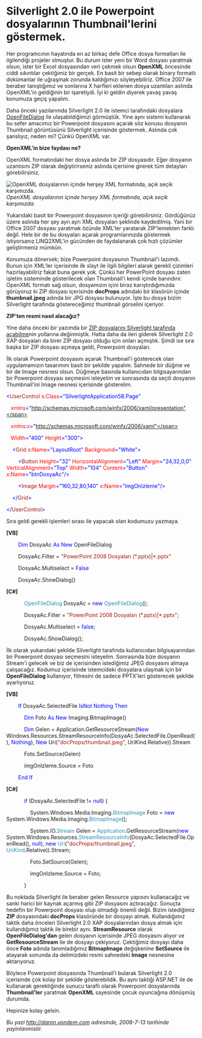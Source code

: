 # Silverlight 2.0 ile Powerpoint dosyalarının Thumbnail'lerini göstermek.
Her programcının hayatında en az birkaç defe Office dosya formatları ile
ilgilendiği projeler olmuştur. Bu durum ister yeni bir Word dosyası
yaratmak olsun, ister bir Excel dosyasından veri çekmek olsun
**OpenXML** öncesinde ciddi sıkıntılar çektiğimiz bir gerçek. En basit
bir sebep olarak binary formatlı dokümanlar ile uğraşmak zorunda
kaldığımızı söyleyebiliriz. Office 2007 ile beraber tanıştığımız ve
sonlarına X harfleri eklenen dosya uzantıları aslında OpenXML'in
geldiğinin bir işaretiydi. İyi ki geldin diyerek yavaş yavaş konumuza
geçiş yapalım.

Daha önceki yazılarımda Silverlight 2.0 ile istemci tarafındaki
dosyalara
[OpenFileDialog](http://daron.yondem.com/tr/post/127a5e83-590f-44e1-8cdb-b69603944fc1)
ile ulaşabildiğimizi görmüştük. Yine aynı sistemi kullanarak bu sefer
amacımız bir Powerpoint dosyasını açarak söz konusu dosyanın Thumbnail
görüntüsünü Silverlight içerisinde göstermek. Aslında çok şanslıyız,
neden mi? Çünkü OpenXML var.

**OpenXML'in bize faydası ne?**

OpenXML formatındaki her dosya aslında bir ZIP dosyasıdır. Eğer dosyanın
uzantısını ZIP olarak değiştirirseniz aslında içerisine girerek tüm
detayları görebilirsiniz.

![OpenXML dosyalarının içinde herşey XML formatında, açık seçik
karşımızda.](media/Silverlight_2_0_ile_Powerpoint_dosyalarinin_Thumbnail_lerini_gostermek/12072008_1.png)\
*OpenXML dosyalarının içinde herşey XML formatında, açık seçik
karşımızda.*

Yukarıdaki basit bir Powerpoint dosyasının içeriği görebilirsiniz.
Gördüğünüz üzere aslında her şey ayrı ayrı XML dosyaları şeklinde
kaydedilmiş. Yani bir Office 2007 dosyası yaratmak özünde XML'ler
yaratarak ZIP'lemekten farklı değil. Hele bir de bu dosyaları açarak
programlarınızda göstermek istiyorsanız LINQ2XML'in gücünden de
faydalanarak çok hızlı çözümler geliştirmeniz mümkün.

Konumuza dönersek; bize Powerpoint dosyasının Thumbnail'i lazımdı. Bunun
için XML'ler içerisinde ilk slayt ile ilgili bilgileri alarak gerekli
çizimleri hazırlayabiliriz fakat buna gerek yok. Çünkü her PowerPoint
dosyası zaten işletim sisteminde gösterilecek olan Thumbnail'i kendi
içinde barındırır. OpenXML formatı sağ olsun, dosyamızın içini biraz
karıştırdığımızda görüyoruz ki ZIP dosyası içerisinde **docProps**
adındaki bir klasörün içinde **thumbnail.jpeg** adında bir JPG dosyası
bulunuyor. İşte bu dosya bizim Silverlight tarafında göstereceğimiz
thumbnail görselini içeriyor.

**ZIP'ten resmi nasıl alacağız?**

Yine daha önceki bir yazımda bir [ZIP dosyalarını Silverlight tarafında
açabilme](http://daron.yondem.com/tr/post/f6706f0b-dce4-4fec-bd2e-acf70d6cbc27)nin
yollarına değinmiştik. Hatta daha da ileri giderek Silverlight 2.0 XAP
dosyaları da birer ZIP dosyası olduğu için onları açmıştık. Şimdi ise
sıra başka bir ZIP dosyası açmaya geldi, Powerpoint dosyaları.

İlk olarak Powerpoint dosyasını açarak Thumbnail'i gösterecek olan
uygulamamızın tasarımını basit bir şekilde yapalım. Sahnede bir düğme ve
bir de Image nesnesi olsun. Düğmeye basında kullanıcıdan bilgisayarından
bir Powerpoint dosyası seçmesini isteyelim ve sonrasında da seçili
dosyanın Thumbnail'ini Image nesnesi içerisinde gösterelim.

<span style="color: blue;">\<</span><span
style="color: #a31515;">UserControl</span><span style="color: red;">
x</span><span style="color: blue;">:</span><span
style="color: red;">Class</span><span
style="color: blue;">="SilverlightApplication58.Page"</span>

   <span style="color: red;"> xmlns</span><span
style="color: blue;">="http://schemas.microsoft.com/winfx/2006/xaml/presentation"</span>

   <span style="color: red;"> xmlns</span><span
style="color: blue;">:</span><span style="color: red;">x</span><span
style="color: blue;">="http://schemas.microsoft.com/winfx/2006/xaml"</span>

   <span style="color: red;"> Width</span><span
style="color: blue;">="400"</span><span style="color: red;">
Height</span><span style="color: blue;">="300"\></span>

<span style="color: #a31515;">    </span><span
style="color: blue;">\<</span><span
style="color: #a31515;">Grid</span><span style="color: red;">
x</span><span style="color: blue;">:</span><span
style="color: red;">Name</span><span
style="color: blue;">="LayoutRoot"</span><span style="color: red;">
Background</span><span style="color: blue;">="White"\></span>

<span style="color: #a31515;">        </span><span
style="color: blue;">\<</span><span
style="color: #a31515;">Button</span><span style="color: red;">
Height</span><span style="color: blue;">="32"</span><span
style="color: red;"> HorizontalAlignment</span><span
style="color: blue;">="Left"</span><span style="color: red;">
Margin</span><span style="color: blue;">="24,32,0,0"</span><span
style="color: red;"> VerticalAlignment</span><span
style="color: blue;">="Top"</span><span style="color: red;">
Width</span><span style="color: blue;">="104"</span><span
style="color: red;"> Content</span><span
style="color: blue;">="Button"</span><span style="color: red;">
x</span><span style="color: blue;">:</span><span
style="color: red;">Name</span><span
style="color: blue;">="btnDosyaAc"/\></span>

<span style="color: #a31515;">        </span><span
style="color: blue;">\<</span><span
style="color: #a31515;">Image</span><span style="color: red;">
Margin</span><span style="color: blue;">="160,32,80,140"</span><span
style="color: red;"> x</span><span style="color: blue;">:</span><span
style="color: red;">Name</span><span
style="color: blue;">="imgOnIzleme"/\></span>

<span style="color: #a31515;">    </span><span
style="color: blue;">\</</span><span
style="color: #a31515;">Grid</span><span style="color: blue;">\></span>

<span style="color: blue;">\</</span><span
style="color: #a31515;">UserControl</span><span
style="color: blue;">\></span>

Sıra geldi gerekli işlemleri sırası ile yapacak olan kodumuzu yazmaya.

**[VB]**

        <span style="color: blue;">Dim</span> DosyaAc <span
style="color: blue;">As</span> <span style="color: blue;">New</span>
OpenFileDialog

        DosyaAc.Filter = <span style="color: #a31515;">"PowerPoint 2008
Dosyaları (\*.pptx)|\*.pptx"</span>

        DosyaAc.Multiselect = <span style="color: blue;">False</span>

        DosyaAc.ShowDialog()

**[C\#]**

            <span style="color: #2b91af;">OpenFileDialog</span> DosyaAc
= <span style="color: blue;">new</span> <span
style="color: #2b91af;">OpenFileDialog</span>();

            DosyaAc.Filter = <span style="color: #a31515;">"PowerPoint
2008 Dosyaları (\*.pptx)|\*.pptx"</span>;

            DosyaAc.Multiselect = <span
style="color: blue;">false</span>;

            DosyaAc.ShowDialog();

İlk olarak yukarıdaki şekilde Silverlight tarafında kullanıcıdan
bilgisayarından bir Powerpoint dosyası seçmesini isteyelim. Sonrasında
bize dosyanın Stream'i gelecek ve biz de içerisinden istediğimiz JPEG
dosyasını almaya çalışacağız. Kodumuz içerisinde istemcideki dosyalara
ulaşmak için bir **OpenFileDialog** kullanıyor, filtresini de sadece
PPTX'leri gösterecek şekilde ayarlıyoruz.

**[VB]**

        <span style="color: blue;">If</span> DosyaAc.SelectedFile <span
style="color: blue;">IsNot</span> <span
style="color: blue;">Nothing</span> <span
style="color: blue;">Then</span>

            <span style="color: blue;">Dim</span> Foto <span
style="color: blue;">As</span> <span style="color: blue;">New</span>
Imaging.BitmapImage()

            <span style="color: blue;">Dim</span> Gelen =
Application.GetResourceStream(<span style="color: blue;">New</span>
Windows.Resources.StreamResourceInfo(DosyaAc.SelectedFile.OpenRead(),
<span style="color: blue;">Nothing</span>), <span
style="color: blue;">New</span> Uri(<span
style="color: #a31515;">"docProps/thumbnail.jpeg"</span>,
UriKind.Relative)).Stream

            Foto.SetSource(Gelen)

            imgOnIzleme.Source = Foto

        <span style="color: blue;">End</span> <span
style="color: blue;">If</span>

**[C\#]**

            <span style="color: blue;">if</span> (DosyaAc.SelectedFile
!= <span style="color: blue;">null</span>) {

                System.Windows.Media.Imaging.<span
style="color: #2b91af;">BitmapImage</span> Foto = <span
style="color: blue;">new</span> System.Windows.Media.Imaging.<span
style="color: #2b91af;">BitmapImage</span>();

                System.IO.<span style="color: #2b91af;">Stream</span>
Gelen = <span
style="color: #2b91af;">Application</span>.GetResourceStream(<span
style="color: blue;">new</span> System.Windows.Resources.<span
style="color: #2b91af;">StreamResourceInfo</span>(DosyaAc.SelectedFile.OpenRead(),
<span style="color: blue;">null</span>), <span
style="color: blue;">new</span> <span
style="color: #2b91af;">Uri</span>(<span
style="color: #a31515;">"docProps/thumbnail.jpeg"</span>, <span
style="color: #2b91af;">UriKind</span>.Relative)).Stream;

                Foto.SetSource(Gelen);

                imgOnIzleme.Source = Foto;

            }

Bu noktada Silverlight ile beraber gelen Resource yapısını kullanacağız
ve sanki harici bir kaynak açarmış gibi ZIP dosyasını açtıracağız.
Sonuçta hedefin bir Powerpoint dosyası olup olmadığı önemli değil. Bizim
istediğimiz **ZIP** dosyasındaki **docProps** klasöründe bir dosyayı
almak. Kullandığımız taktik daha önceleri Silverlight 2.0 XAP
dosyalarından dosya almak için kullandığımız taktik ile birebir aynı.
**StreamResource** olarak **OpenFileDialog'dan** gelen dosyanın
içerisinde JPEG dosyasını alıyor ve **GetResourceStream** ile de dosyayı
çekiyoruz. Çektiğimiz dosyayı daha önce **Foto** adında tanımladığımız
**BitmapImage** değişkenine **SetSource** ile atayarak sonunda da
delimizdeki resmi sahnedeki **Image** nesnesine aktarıyoruz.

Böylece Powerpoint dosyasında Thumbnail'i bularak Silverlight 2.0
içerisinde çok kolay bir şekilde gösterebildik. Bu aynı taktiği ASP.NET
ile de kullanarak gerektiğinde sunucu taraflı olarak Powerpoint
dosyalarında **Thumbnail'ler** yaratmak **OpenXML** sayesinde çocuk
oyuncağına dönüşmüş durumda.

Hepinize kolay gelsin.



*Bu yazi http://daron.yondem.com adresinde, 2008-7-13 tarihinde yayinlanmistir.*
